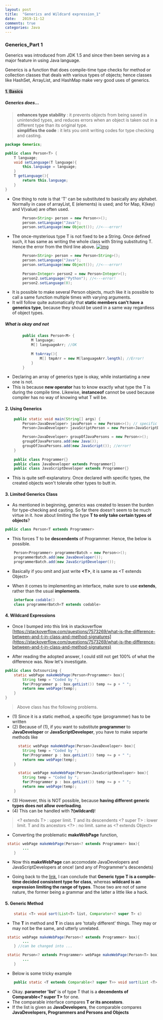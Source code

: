 ```yaml
---
layout: post
title:  "Generics and Wildcard expression_1"
date:   2019-11-12
comments: true
categories: Java
---
```

### Generics_Part 1

Generics was introduced from JDK 1.5 and since then been serving as a major feature in using Java language. 

Generics is a function that does compile-time type checks for method or collection classes that deals with various types of objects; hence classes like HashSet, ArrayList, and HashMap make very good uses of generics. 
#### <span style="background-color: #DCDCDC">1. Basics </span>
##### Generics does...
> **enhances type stability** : it prevents objects from being saved in unintended types, and reduces errors when an object is taken out in a different type than its original type. <br>
> **simplifies the code** : it lets you omit writing codes for type checking and casting. 

```java
package Generics;

public class Person<T> {
    T language;
    void setLanguage(T language){
        this.language = language;
    }
    T getLanguage(){
        return this.language;
    }
}
```

- One thing to note is that 'T' can be substituted to basically any alphabet. Normally in case of arrayList, E (elements) is used; and for Map, K(key) and V(value) are often used. 

```java
        Person<String> person = new Person<>();
        person.setLanguage("Java");
        person.setLanguage(new Object()); //<---error!
```

- The once-mysterious type T is not fixed to be a String. Once defined such, it has same as writing the whole class with String substituting T. Hence the error from the third line above. 
[![img]('')]('')


```java
        Person<String> person = new Person<String>();
        person.setLanguage("Java");
        person.setLanguage(new Object()); //<---error!
        
        Person<Integer> person2 = new Person<Integer>();
        person2.setLanguage("Python"); //<---error!
        person2.setLanguage(0);
```
- It is possible to make several Person objects, much like it is possible to call a same function multiple times with varying arguments. 
- It will follow quite automatically that **static members can't have a generics type**, because they should be used in a same way regardless of object types. 


##### What is okay and not
```java
        public class Person<M> {
            M language;
            M[] languageArr; //OK
            
            M toArray(){
                M[] tmpArr = new M[languageArr.length]; //Error!
            }
        }
```
- Declaring an array of generics type is okay, while instantiating a new one is not. 
- This is because **new operator** has to know exactly what type the T is during the compile time. Likewise, **instanceof** cannot be used because compiler has no way of knowing what T will be. 

#### 2. Using Generics

```java
    public static void main(String[] args) {
        Person<JavaDeveloper> javaPerson = new Person<>(); // specific type of T can be ommited from JDK 1.7
        Person<JavaDeveloper> javaScriptPerson = new Person<JavaScriptDeveloper>(); //error

        Person<JavaDeveloper> groupOfJavaPersons = new Person<>();
        groupOfJavaPersons.add(new Java());
        groupOfJavaPersons.add(new JavaScript()); //error!
    }
    
    public class Programmer{}
    public class JavaDeveloper extends Programmer{}
    public class JavaScriptDeveloper extends Programmer{}
```
- This is quite self-explanatory. Once declared with specific types, the created objects won't tolerate other types to butt in.

#### 3. Limited Generics Class

- As mentioned in beginning, generics was created to lessen the burden for type-checking and casting. So far there doesn't seem to be much virtue in it. how about limiting the type **T to only take certain types of objects**?

```java
public class Person<T extends Programmer>
```
- This forces T to be **descendents** of Programmer. Hence, the below is possible.
```java
    Person<Programmer> programmerBatch = new Person<>(); 
    programmerBatch.add(new JavaDeveloper());
    programmerBatch.add(new JavaScriptDeveloper());
```


- Basically if you omit and just write **\<T\>**, it is same as \<T extends Object\>

- When it comes to implementing an interface, make sure to use **extends**, rather than the usual **implements**.

```java
    interface codable()
    class programmerBatch<T extends codable>
```

#### 4. Wildcard Expressions

- Once I bumped into this link in stackoverflow [https://stackoverflow.com/questions/7573269/what-is-the-difference-between-and-t-in-class-and-method-signatures](https://stackoverflow.com/questions/7573269/what-is-the-difference-between-and-t-in-class-and-method-signatures)

- After reading the adopted answer, I could still not get 100% of what the difference was. Now let's investigate. 


```java
public class Outsourcing {
    static webPage makeWebPage(Person<Programmer> box){
        String temp = "Coded by ";
        for(Programmer p : box.getList()) temp += p + " ";
        return new webPage(temp);
    }
}
```

> Above class has the following problems.
- (1) Since it is a static method, a specific type (programmer) has to be written
- (2) Because of (1), if you want to substitute **programmer** to **JavaDeveloper** or **JavaScriptDeveloper**, you have to make separte methods like

```java
      static webPage makeWebPage(Person<JavaDeveloper> box){
        String temp = "Coded by ";
        for(Programmer p : box.getList()) temp += p + " ";
        return new webPage(temp);
    }

      static webPage makeWebPage(Person<JavaScriptDeveloper> box){
        String temp = "Coded by ";
        for(Programmer p : box.getList()) temp += p + " ";
        return new webPage(temp);
    }
```

- (3) However, this is NOT possible, because **having different generic types does not allow overloading**.
- (4) This can be handled with **?(wildcard)**!


>\<? extends T>  :  upper limit. T and its descendents
>\<? super T>    :  lower limit. T and its ancestors
>\<?>            :  no limit. same as <? extends Object>

- Converting the problematic **makeWebPage** function,

```java
 static webPage makeWebPage(Person<? extends Programmer> box){
        ...
    }
```
- Now this **makeWebPage** can accomodate JavaDevelopers and JavaScriptDevelopers at once! (and any of Programmer's descendets)


- Going back to the [link](https://stackoverflow.com/questions/7573269/what-is-the-difference-between-and-t-in-class-and-method-signatures), I can conclude that **Generic type T is a compile-time decided consistent type for class**, whereas **wildcard is an expression limiting the range of types**. Those two are not of same nature, the former being a grammar and the latter a little like a hack.

#### 5. Generic Method

```java
    static <T> void sort(List<T> list, Comparator<? super T> c)
```
- The **T** in method and **T** in class are 'totally different' things. They may or may not be the same, and utterly unrelated.

```java
 static webPage makeWebPage(Person<? extends Programmer> box){
        ...
    } //can be changed into ...

 static Person<? extends Programmer> webPage makeWebPage(Person<T> box){
        ...
    }
```

- Below is some tricky example
```java
    public static <T extends Comparable<? super T>> void sort(List <T> list)
```

- Okay. **parameter 'list'** is of type T that is a **decendents of Comparable<? super T>** for one.
- The comparable interface compares **T or its ancestors**.
- If the list is given as **JavaDevelopers**, the comparable compares **JavaDevelopers, Programmers and Persons and Objects**

